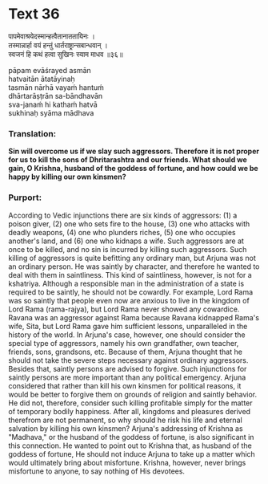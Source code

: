 # Text 36

पापमेवाश्रयेदस्मान्हत्वैतानाततायिनः ।  
तस्मान्नार्हा वयं हन्तुं धार्तराष्ट्रान्सबान्धवान् ।  
स्वजनं हि कथं हत्वा सुखिनः स्याम माधव ॥३६॥

pāpam evāśrayed asmān  
hatvaitān ātatāyinaḥ  
tasmān nārhā vayaḿ hantuḿ  
dhārtarāṣṭrān sa-bāndhavān  
sva-janaḿ hi kathaḿ hatvā  
sukhinaḥ syāma mādhava



### Translation:

**Sin will overcome us if we slay such aggressors. Therefore it is not proper for us to kill the sons of Dhritarashtra and our friends. What should we gain, O Krishna, husband of the goddess of fortune, and how could we be happy by killing our own kinsmen?**

### Purport:

According to Vedic injunctions there are six kinds of aggressors: (1) a poison giver, (2) one who sets fire to the house, (3) one who attacks with deadly weapons, (4) one who plunders riches, (5) one who occupies another's land, and (6) one who kidnaps a wife. Such aggressors are at once to be killed, and no sin is incurred by killing such aggressors. Such killing of aggressors is quite befitting any ordinary man, but Arjuna was not an ordinary person. He was saintly by character, and therefore he wanted to deal with them in saintliness. This kind of saintliness, however, is not for a kshatriya. Although a responsible man in the administration of a state is required to be saintly, he should not be cowardly. For example, Lord Rama was so saintly that people even now are anxious to live in the kingdom of Lord Rama (rama-rajya), but Lord Rama never showed any cowardice. Ravana was an aggressor against Rama because Ravana kidnapped Rama's wife, Sita, but Lord Rama gave him sufficient lessons, unparalleled in the history of the world. In Arjuna's case, however, one should consider the special type of aggressors, namely his own grandfather, own teacher, friends, sons, grandsons, etc. Because of them, Arjuna thought that he should not take the severe steps necessary against ordinary aggressors. Besides that, saintly persons are advised to forgive. Such injunctions for saintly persons are more important than any political emergency. Arjuna considered that rather than kill his own kinsmen for political reasons, it would be better to forgive them on grounds of religion and saintly behavior. He did not, therefore, consider such killing profitable simply for the matter of temporary bodily happiness. After all, kingdoms and pleasures derived therefrom are not permanent, so why should he risk his life and eternal salvation by killing his own kinsmen? Arjuna's addressing of Krishna as "Madhava," or the husband of the goddess of fortune, is also significant in this connection. He wanted to point out to Krishna that, as husband of the goddess of fortune, He should not induce Arjuna to take up a matter which would ultimately bring about misfortune. Krishna, however, never brings misfortune to anyone, to say nothing of His devotees.